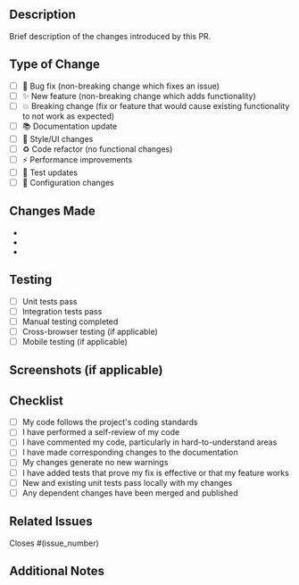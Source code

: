 ## Description

Brief description of the changes introduced by this PR.

## Type of Change

- [ ] 🐛 Bug fix (non-breaking change which fixes an issue)
- [ ] ✨ New feature (non-breaking change which adds functionality)
- [ ] 💥 Breaking change (fix or feature that would cause existing functionality to not work as expected)
- [ ] 📚 Documentation update
- [ ] 🎨 Style/UI changes
- [ ] ♻️ Code refactor (no functional changes)
- [ ] ⚡ Performance improvements
- [ ] 🧪 Test updates
- [ ] 🔧 Configuration changes

## Changes Made

-
-
-

## Testing

- [ ] Unit tests pass
- [ ] Integration tests pass
- [ ] Manual testing completed
- [ ] Cross-browser testing (if applicable)
- [ ] Mobile testing (if applicable)

## Screenshots (if applicable)

<!-- Add screenshots here -->

## Checklist

- [ ] My code follows the project's coding standards
- [ ] I have performed a self-review of my code
- [ ] I have commented my code, particularly in hard-to-understand areas
- [ ] I have made corresponding changes to the documentation
- [ ] My changes generate no new warnings
- [ ] I have added tests that prove my fix is effective or that my feature works
- [ ] New and existing unit tests pass locally with my changes
- [ ] Any dependent changes have been merged and published

## Related Issues

Closes #(issue_number)

## Additional Notes

<!-- Any additional information, considerations, or context -->
